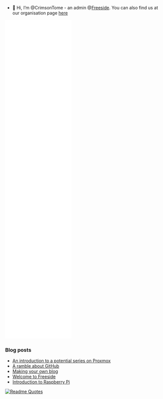 <!--![Anurag's GitHub stats](https://github-readme-stats.vercel.app/api?username=crimsontome&show_icons=true&theme=dark)-->
- 👋 Hi, I’m @CrimsonTome - an admin @[Freeside](https://freeside.co.uk). You can also find us at our organisation page [here](https://github.com/freesidehull)

![Metrics](/github-metrics.svg)
<!--!### Current Projects
- Personal Blog - (<https://github.com/CrimsonTome/crimsontome-blog>)
  - ![](https://img.shields.io/github/last-commit/crimsontome/crimsontome-blog?color=green)
  - ![](https://img.shields.io/github/languages/code-size/crimsontome/crimsontome-blog)

<!--!### Recent Activity
<!--START_SECTION:activity-->
<!--!1. ❗️ Closed issue [#1](https://github.com/hullcss/conduct/issues/1) in [hullcss/conduct](https://github.com/hullcss/conduct)
2. 🗣 Commented on [#1](https://github.com/hullcss/conduct/issues/1) in [hullcss/conduct](https://github.com/hullcss/conduct)
3. 🗣 Commented on [#3](https://github.com/hullcss/conduct/issues/3) in [hullcss/conduct](https://github.com/hullcss/conduct)
4. 🎉 Merged PR [#3](https://github.com/hullcss/conduct/pull/3) in [hullcss/conduct](https://github.com/hullcss/conduct)
5. 🎉 Merged PR [#2](https://github.com/hullcss/conduct/pull/2) in [hullcss/conduct](https://github.com/hullcss/conduct)
6. ❗️ Opened issue [#1](https://github.com/hullcss/conduct/issues/1) in [hullcss/conduct](https://github.com/hullcss/conduct)
<!--END_SECTION:activity-->

### Blog posts

<!-- BLOG-POST-LIST:START -->
- [An introduction to a potential series on Proxmox](https://crimsontome.netlify.app/posts/PVE/)
- [A ramble about GitHub](https://crimsontome.netlify.app/posts/a-ramble-on-github/)
- [Making your own blog](https://crimsontome.netlify.app/posts/making-your-own-blog/)
- [Welcome to Freeside](https://crimsontome.netlify.app/posts/introduction-to-freeside/)
- [Introduction to Raspberry Pi](https://crimsontome.netlify.app/posts/raspi-intro/)
<!-- BLOG-POST-LIST:END -->

[![Readme Quotes](https://quotes-github-readme.vercel.app/api?type=horizontal&theme=dark)](https://github.com/piyushsuthar/github-readme-quotes)
<br>
